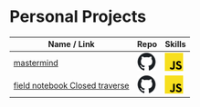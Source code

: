 # Personal Projects

| Name / Link | Repo | Skills |
|-------------|------|--------|
[mastermind](https://fredgaloppin.github.io/mastermind/) | [<img height="32" width="32" src="./img/Git icon.svg" />](https://github.com/fredgaloppin/mastermind) | <img height="32" width="32" src="./img/JavaScript_logo.svg" /> | 
[field notebook Closed traverse](https://fredgaloppin.github.io/closedPoly/) | [<img height="32" width="32" src="./img/Git icon.svg" />](https://github.com/fredgaloppin/closedPoly) | <img height="32" width="32" src="./img/JavaScript_logo.svg" /> |
